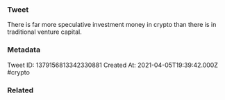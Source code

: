 ### Tweet
There is far more speculative investment money in crypto than there is in traditional venture capital.

### Metadata
Tweet ID: 1379156813342330881
Created At: 2021-04-05T19:39:42.000Z
#crypto 

### Related

